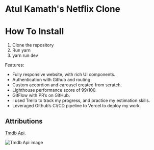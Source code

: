 # Atul Kamath's Netflix Clone

# How To Install
1. Clone the repository
2. Run yarn
3. yarn run dev

Features:

* Fully responsive website, with rich UI components.
* Authentication with Github and routing.
* Custom accordion and carousel created from scratch.
* Lighthouse performance score of 99/100.
* GitFlow with PR’s on GitHub.
* I used Trello to track my progress, and practice my estimation skills.
* Leveraged Github’s CI/CD pipeline to Vercel to deploy my work.


## Attributions
[Tmdb Api](https://developers.themoviedb.org/3/getting-started/introduction).

![Tmdb Api image](https://www.themoviedb.org/assets/2/v4/logos/v2/blue_long_2-9665a76b1ae401a510ec1e0ca40ddcb3b0cfe45f1d51b77a308fea0845885648.svg)
